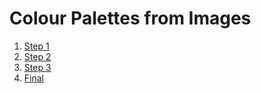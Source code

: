 # Colour Palettes from Images

1. [Step 1](Step01/)
2. [Step 2](Step02/)
3. [Step 3](Step03/)
4. [Final](StepFinal/)
